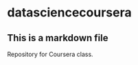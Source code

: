 datasciencecoursera
===================

## This is a markdown file

Repository for Coursera class.
